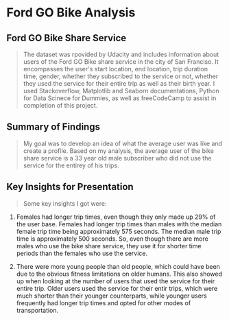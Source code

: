 # Ford GO Bike Analysis


## Ford GO Bike Share Service

> The dataset was rpovided by Udacity and includes information about users of the Ford GO Bike share service in the city of San Franciso. It encompasses the user's start location, end location, trip duration time, gender, whether they subscribed to the service or not, whether they used the service for their entire trip as well as their birth year. 
> I used Stackoverflow, Matplotlib and Seaborn documentations, Python for Data Scinece for Dummies, as well as freeCodeCamp to assist in completion of this project.


## Summary of Findings

> My goal was to develop an idea of what the average user was like and create a profile. Based on my analysis, the average user of the bike share service is a 33 year old male subscriber who did not use the service for the entirey of his trips. 


## Key Insights for Presentation

> Some key insights I got were: 
1) Females had longer trip times, even though they only made up 29% of the user base. Females had longer trip times than males with the median female trip time being approximately 575 seconds. The median male trip time is approximately 500 seconds. So, even though there are more males who use the bike share service, they use it for shorter time periods than the females who use the service. 

2) There were more young people than old people, which could have been due to the obvious fitness limitations on older humans. This also showed up when looking at the number of users that used the service for their entire trip. Older users used the service for their entir trips, which were much shorter than their younger counterparts, while younger users frequently had longer trip times and opted for other modes of transportation.
